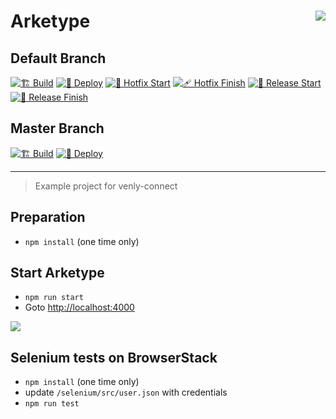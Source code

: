 # Arketype <img align="right" src="https://github.com/Venly.png?size=30" />

## Default Branch

[![🏗️ Build](https://github.com/ArkaneNetwork/Arketype/actions/workflows/build.yml/badge.svg)](https://github.com/ArkaneNetwork/Arketype/actions/workflows/build.yml) [![🚀 Deploy](https://github.com/ArkaneNetwork/Arketype/actions/workflows/deploy.yml/badge.svg)](https://github.com/ArkaneNetwork/Arketype/actions/workflows/deploy.yml) [![🤕 Hotfix Start](https://github.com/ArkaneNetwork/Arketype/actions/workflows/hotfix_start.yml/badge.svg)](https://github.com/ArkaneNetwork/Arketype/actions/workflows/hotfix_start.yml) [![🩹 Hotfix Finish](https://github.com/ArkaneNetwork/Arketype/actions/workflows/hotfix_finish.yml/badge.svg)](https://github.com/ArkaneNetwork/Arketype/actions/workflows/hotfix_finish.yml) [![🛫 Release Start](https://github.com/ArkaneNetwork/Arketype/actions/workflows/release_start.yml/badge.svg)](https://github.com/ArkaneNetwork/Arketype/actions/workflows/release_start.yml) [![🛬 Release Finish](https://github.com/ArkaneNetwork/Arketype/actions/workflows/release_finish.yml/badge.svg)](https://github.com/ArkaneNetwork/Arketype/actions/workflows/release_finish.yml) 

## Master Branch

[![🏗️ Build](https://github.com/ArkaneNetwork/Arketype/actions/workflows/build.yml/badge.svg?branch=master)](https://github.com/ArkaneNetwork/Arketype/actions/workflows/build.yml) [![🚀 Deploy](https://github.com/ArkaneNetwork/Arketype/actions/workflows/deploy.yml/badge.svg?branch=master)](https://github.com/ArkaneNetwork/Arketype/actions/workflows/deploy.yml)

---

> Example project for venly-connect

## Preparation

* `npm install` (one time only)

## Start Arketype

* `npm run start`
* Goto [http://localhost:4000](http://localhost:4000)


<img align="center" src="https://cdn-images-1.medium.com/max/1000/1*dwc3lCLurKR8ujuO08CE7Q.png" />

## Selenium tests on BrowserStack

* `npm install` (one time only)
* update `/selenium/src/user.json` with credentials 
* `npm run test`
